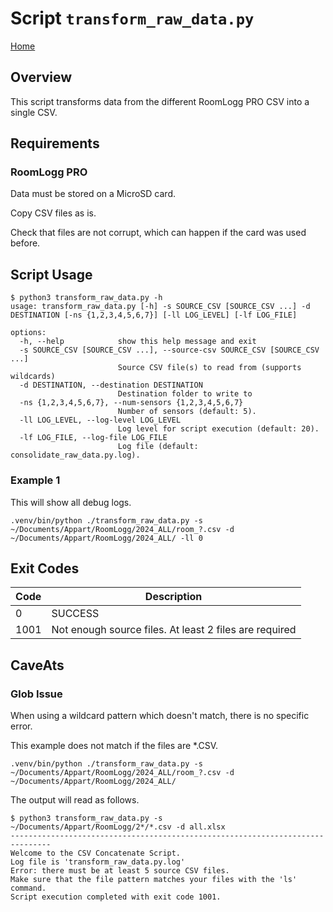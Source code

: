 # Script `transform_raw_data.py`

[Home](README.md)

## Overview

This script transforms data from the different RoomLogg PRO CSV into a single CSV.

## Requirements

### RoomLogg PRO

Data must be stored on a MicroSD card.

Copy CSV files as is.

Check that files are not corrupt, which can happen if the card was used before.

## Script Usage

```shell
$ python3 transform_raw_data.py -h
usage: transform_raw_data.py [-h] -s SOURCE_CSV [SOURCE_CSV ...] -d DESTINATION [-ns {1,2,3,4,5,6,7}] [-ll LOG_LEVEL] [-lf LOG_FILE]

options:
  -h, --help            show this help message and exit
  -s SOURCE_CSV [SOURCE_CSV ...], --source-csv SOURCE_CSV [SOURCE_CSV ...]
                        Source CSV file(s) to read from (supports wildcards)
  -d DESTINATION, --destination DESTINATION
                        Destination folder to write to
  -ns {1,2,3,4,5,6,7}, --num-sensors {1,2,3,4,5,6,7}
                        Number of sensors (default: 5).
  -ll LOG_LEVEL, --log-level LOG_LEVEL
                        Log level for script execution (default: 20).
  -lf LOG_FILE, --log-file LOG_FILE
                        Log file (default: consolidate_raw_data.py.log).
```

### Example 1

This will show all debug logs.

```shell
.venv/bin/python ./transform_raw_data.py -s ~/Documents/Appart/RoomLogg/2024_ALL/room_?.csv -d ~/Documents/Appart/RoomLogg/2024_ALL/ -ll 0
```

## Exit Codes

|Code|Description|
|---|---|
|0|SUCCESS|
|1001|Not enough source files. At least 2 files are required|

## CaveAts

### Glob Issue

When using a wildcard pattern which doesn't match, there is no specific error.

This example does not match if the files are *.CSV.

```shell
.venv/bin/python ./transform_raw_data.py -s ~/Documents/Appart/RoomLogg/2024_ALL/room_?.csv -d ~/Documents/Appart/RoomLogg/2024_ALL/
```

The output will read as follows.

```log
$ python3 transform_raw_data.py -s ~/Documents/Appart/RoomLogg/2*/*.csv -d all.xlsx
-------------------------------------------------------------------------------
Welcome to the CSV Concatenate Script.
Log file is 'transform_raw_data.py.log'
Error: there must be at least 5 source CSV files.
Make sure that the file pattern matches your files with the 'ls' command.
Script execution completed with exit code 1001.
```
